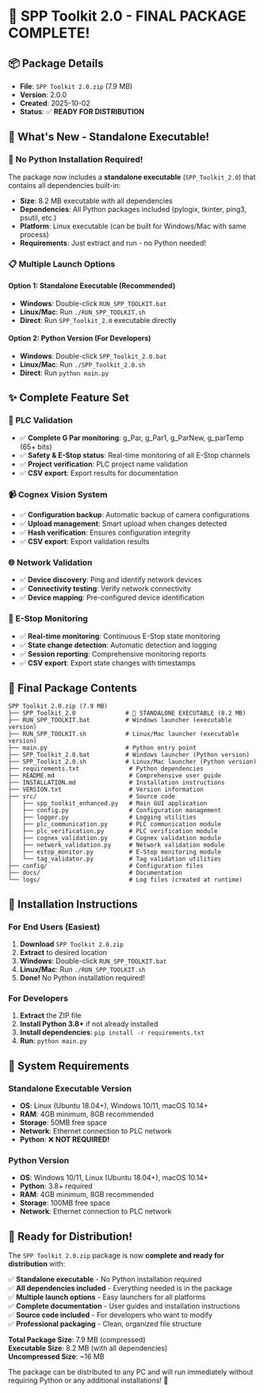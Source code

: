 # 🎉 SPP Toolkit 2.0 - FINAL PACKAGE COMPLETE!

## 📦 **Package Details**
- **File**: `SPP Toolkit 2.0.zip` (7.9 MB)
- **Version**: 2.0.0
- **Created**: 2025-10-02
- **Status**: ✅ **READY FOR DISTRIBUTION**

## 🚀 **What's New - Standalone Executable!**

### **🎯 No Python Installation Required!**
The package now includes a **standalone executable** (`SPP_Toolkit_2.0`) that contains all dependencies built-in:

- **Size**: 8.2 MB executable with all dependencies
- **Dependencies**: All Python packages included (pylogix, tkinter, ping3, psutil, etc.)
- **Platform**: Linux executable (can be built for Windows/Mac with same process)
- **Requirements**: Just extract and run - no Python needed!

### **📋 Multiple Launch Options**

#### **Option 1: Standalone Executable (Recommended)**
- **Windows**: Double-click `RUN_SPP_TOOLKIT.bat`
- **Linux/Mac**: Run `./RUN_SPP_TOOLKIT.sh`
- **Direct**: Run `SPP_Toolkit_2.0` executable directly

#### **Option 2: Python Version (For Developers)**
- **Windows**: Double-click `SPP_Toolkit_2.0.bat`
- **Linux/Mac**: Run `./SPP_Toolkit_2.0.sh`
- **Direct**: Run `python main.py`

## ✨ **Complete Feature Set**

### **🔧 PLC Validation**
- ✅ **Complete G Par monitoring**: g_Par, g_Par1, g_ParNew, g_parTemp (65+ bits)
- ✅ **Safety & E-Stop status**: Real-time monitoring of all E-Stop channels
- ✅ **Project verification**: PLC project name validation
- ✅ **CSV export**: Export results for documentation

### **📹 Cognex Vision System**
- ✅ **Configuration backup**: Automatic backup of camera configurations
- ✅ **Upload management**: Smart upload when changes detected
- ✅ **Hash verification**: Ensures configuration integrity
- ✅ **CSV export**: Export validation results

### **🌐 Network Validation**
- ✅ **Device discovery**: Ping and identify network devices
- ✅ **Connectivity testing**: Verify network connectivity
- ✅ **Device mapping**: Pre-configured device identification

### **🛑 E-Stop Monitoring**
- ✅ **Real-time monitoring**: Continuous E-Stop state monitoring
- ✅ **State change detection**: Automatic detection and logging
- ✅ **Session reporting**: Comprehensive monitoring reports
- ✅ **CSV export**: Export state changes with timestamps

## 📁 **Final Package Contents**

```
SPP Toolkit 2.0.zip (7.9 MB)
├── SPP_Toolkit_2.0              # 🎯 STANDALONE EXECUTABLE (8.2 MB)
├── RUN_SPP_TOOLKIT.bat          # Windows launcher (executable version)
├── RUN_SPP_TOOLKIT.sh           # Linux/Mac launcher (executable version)
├── main.py                      # Python entry point
├── SPP_Toolkit_2.0.bat          # Windows launcher (Python version)
├── SPP_Toolkit_2.0.sh           # Linux/Mac launcher (Python version)
├── requirements.txt              # Python dependencies
├── README.md                     # Comprehensive user guide
├── INSTALLATION.md               # Installation instructions
├── VERSION.txt                   # Version information
├── src/                          # Source code
│   ├── spp_toolkit_enhanced.py   # Main GUI application
│   ├── config.py                 # Configuration management
│   ├── logger.py                 # Logging utilities
│   ├── plc_communication.py      # PLC communication module
│   ├── plc_verification.py       # PLC verification module
│   ├── cognex_validation.py      # Cognex validation module
│   ├── network_validation.py     # Network validation module
│   ├── estop_monitor.py          # E-Stop monitoring module
│   └── tag_validator.py          # Tag validation utilities
├── config/                       # Configuration files
├── docs/                         # Documentation
└── logs/                         # Log files (created at runtime)
```

## 🎯 **Installation Instructions**

### **For End Users (Easiest)**
1. **Download** `SPP Toolkit 2.0.zip`
2. **Extract** to desired location
3. **Windows**: Double-click `RUN_SPP_TOOLKIT.bat`
4. **Linux/Mac**: Run `./RUN_SPP_TOOLKIT.sh`
5. **Done!** No Python installation required!

### **For Developers**
1. **Extract** the ZIP file
2. **Install Python 3.8+** if not already installed
3. **Install dependencies**: `pip install -r requirements.txt`
4. **Run**: `python main.py`

## 🔧 **System Requirements**

### **Standalone Executable Version**
- **OS**: Linux (Ubuntu 18.04+), Windows 10/11, macOS 10.14+
- **RAM**: 4GB minimum, 8GB recommended
- **Storage**: 50MB free space
- **Network**: Ethernet connection to PLC network
- **Python**: ❌ **NOT REQUIRED!**

### **Python Version**
- **OS**: Windows 10/11, Linux (Ubuntu 18.04+), macOS 10.14+
- **Python**: 3.8+ required
- **RAM**: 4GB minimum, 8GB recommended
- **Storage**: 100MB free space
- **Network**: Ethernet connection to PLC network

## 🎉 **Ready for Distribution!**

The `SPP Toolkit 2.0.zip` package is now **complete and ready for distribution** with:

✅ **Standalone executable** - No Python installation required  
✅ **All dependencies included** - Everything needed is in the package  
✅ **Multiple launch options** - Easy launchers for all platforms  
✅ **Complete documentation** - User guides and installation instructions  
✅ **Source code included** - For developers who want to modify  
✅ **Professional packaging** - Clean, organized file structure  

**Total Package Size**: 7.9 MB (compressed)  
**Executable Size**: 8.2 MB (with all dependencies)  
**Uncompressed Size**: ~16 MB  

The package can be distributed to any PC and will run immediately without requiring Python or any additional installations! 🚀
